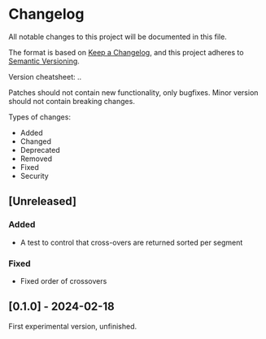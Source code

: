 # Changelog

All notable changes to this project will be documented in this file.

The format is based on [Keep a Changelog](https://keepachangelog.com/en/1.1.0/),
and this project adheres to [Semantic Versioning](https://semver.org/spec/v2.0.0.html).


Version cheatsheet: <MAJOR>.<MINOR>.<PATCH>

Patches should not contain new functionality, only bugfixes.
Minor version should not contain breaking changes.

Types of changes:

* Added
* Changed
* Deprecated
* Removed
* Fixed
* Security

## [Unreleased]

### Added

- A test to control that cross-overs are returned sorted per segment

### Fixed

- Fixed order of crossovers

## [0.1.0] - 2024-02-18

First experimental version, unfinished.
